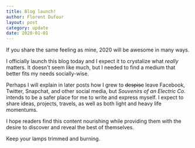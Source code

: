 ```yaml
---
title: Blog launch!
author: Florent Dufour
layout: post
category: update
date: 2020-01-01
---
```


If you share the same feeling as mine, 2020 will be awesome in many ways.  

I officially launch this blog today and I expect it to crystalize what *really* matters. It doesn't seem like much, but I needed to find a medium that better fits my needs socially-wise.

Perhaps I will explain in later posts how I grew to <s>despise</s> leave Facebook, Twitter, Snapchat, and other social media, but *Souvenirs of an Electric Co.* intends to be a safer place for me to write and express myself. I expect to share ideas, projects, travels, as well as both light and heavy life momentums.

I hope readers find this content nourishing while providing them with the desire to discover and reveal the best of themselves.

Keep your lamps trimmed and burning.
